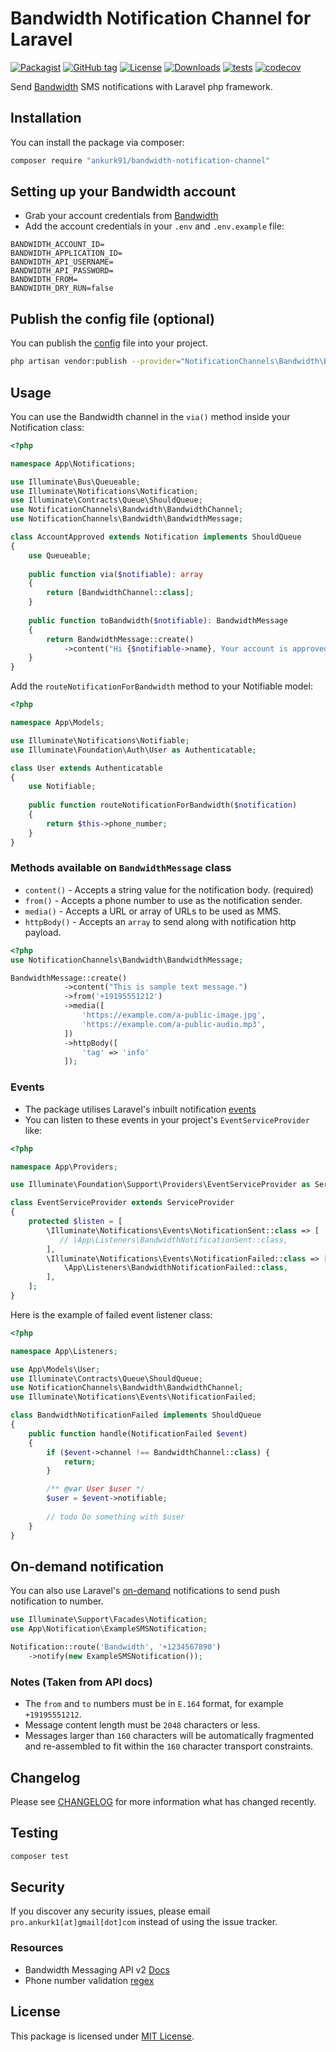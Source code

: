 # Bandwidth Notification Channel for Laravel

[![Packagist](https://badgen.net/packagist/v/ankurk91/bandwidth-notification-channel)](https://packagist.org/packages/ankurk91/bandwidth-notification-channel)
[![GitHub tag](https://badgen.net/github/tag/ankurk91/bandwidth-notification-channel)](https://github.com/ankurk91/bandwidth-notification-channel/tags)
[![License](https://badgen.net/packagist/license/ankurk91/bandwidth-notification-channel)](LICENSE.txt)
[![Downloads](https://badgen.net/packagist/dt/ankurk91/bandwidth-notification-channel)](https://packagist.org/packages/ankurk91/bandwidth-notification-channel/stats)
[![tests](https://github.com/ankurk91/bandwidth-notification-channel/workflows/tests/badge.svg)](https://github.com/ankurk91/bandwidth-notification-channel/actions)
[![codecov](https://codecov.io/gh/ankurk91/bandwidth-notification-channel/branch/main/graph/badge.svg)](https://codecov.io/gh/ankurk91/bandwidth-notification-channel)

Send [Bandwidth](https://www.bandwidth.com/messaging/sms-api/) SMS notifications with Laravel php framework.

## Installation

You can install the package via composer:

```bash
composer require "ankurk91/bandwidth-notification-channel"
```

## Setting up your Bandwidth account

* Grab your account credentials from [Bandwidth](https://dev.bandwidth.com/docs/account/credentials)
* Add the account credentials in your `.env` and `.env.example` file:

```dotenv
BANDWIDTH_ACCOUNT_ID=
BANDWIDTH_APPLICATION_ID=
BANDWIDTH_API_USERNAME=
BANDWIDTH_API_PASSWORD=
BANDWIDTH_FROM=
BANDWIDTH_DRY_RUN=false
```

## Publish the config file (optional)

You can publish the [config](./config/bandwidth.php) file into your project.

```bash
php artisan vendor:publish --provider="NotificationChannels\Bandwidth\BandwidthServiceProvider" --tag="config"
```

## Usage

You can use the Bandwidth channel in the `via()` method inside your Notification class:

```php
<?php

namespace App\Notifications;

use Illuminate\Bus\Queueable;
use Illuminate\Notifications\Notification;
use Illuminate\Contracts\Queue\ShouldQueue;
use NotificationChannels\Bandwidth\BandwidthChannel;
use NotificationChannels\Bandwidth\BandwidthMessage;

class AccountApproved extends Notification implements ShouldQueue
{
    use Queueable;
      
    public function via($notifiable): array
    {
        return [BandwidthChannel::class];
    }
  
    public function toBandwidth($notifiable): BandwidthMessage
    {
        return BandwidthMessage::create()
            ->content("Hi {$notifiable->name}, Your account is approved!");
    }
}
```

Add the `routeNotificationForBandwidth` method to your Notifiable model:

```php
<?php

namespace App\Models;

use Illuminate\Notifications\Notifiable;
use Illuminate\Foundation\Auth\User as Authenticatable;

class User extends Authenticatable
{
    use Notifiable;
      
    public function routeNotificationForBandwidth($notification)
    {
        return $this->phone_number;
    }
}
```

### Methods available on `BandwidthMessage` class

* `content()` - Accepts a string value for the notification body. (required)
* `from()` - Accepts a phone number to use as the notification sender.
* `media()` - Accepts a URL or array of URLs to be used as MMS.
* `httpBody()` - Accepts an `array` to send along with notification http payload.

```php
<?php
use NotificationChannels\Bandwidth\BandwidthMessage;

BandwidthMessage::create()
            ->content("This is sample text message.")
            ->from('+19195551212')
            ->media([
                'https://example.com/a-public-image.jpg',
                'https://example.com/a-public-audio.mp3',
            ])
            ->httpBody([
                'tag' => 'info'         
            ]);
```

### Events

* The package utilises Laravel's inbuilt
  notification [events](https://laravel.com/docs/9.x/notifications#notification-events)
* You can listen to these events in your project's `EventServiceProvider` like:

```php
<?php

namespace App\Providers;

use Illuminate\Foundation\Support\Providers\EventServiceProvider as ServiceProvider;

class EventServiceProvider extends ServiceProvider
{
    protected $listen = [
        \Illuminate\Notifications\Events\NotificationSent::class => [
           // \App\Listeners\BandwidthNotificationSent::class,
        ],
        \Illuminate\Notifications\Events\NotificationFailed::class => [
            \App\Listeners\BandwidthNotificationFailed::class,
        ],
    ];   
}
```

Here is the example of failed event listener class:

```php
<?php

namespace App\Listeners;

use App\Models\User;
use Illuminate\Contracts\Queue\ShouldQueue;
use NotificationChannels\Bandwidth\BandwidthChannel;
use Illuminate\Notifications\Events\NotificationFailed;

class BandwidthNotificationFailed implements ShouldQueue
{
    public function handle(NotificationFailed $event)
    {
        if ($event->channel !== BandwidthChannel::class) {
            return;
        }

        /** @var User $user */
        $user = $event->notifiable;
        
        // todo Do something with $user
    }
}
```

## On-demand notification

You can also use Laravel's [on-demand](https://laravel.com/docs/9.x/notifications#on-demand-notifications) notifications
to send push notification to number.

```php
use Illuminate\Support\Facades\Notification;
use App\Notification\ExampleSMSNotification;

Notification::route('Bandwidth', '+1234567890')   
    ->notify(new ExampleSMSNotification());
```

### Notes (Taken from API docs)

* The `from` and `to` numbers must be in `E.164` format, for example `+19195551212`.
* Message content length must be `2048` characters or less.
* Messages larger than `160` characters will be automatically fragmented and re-assembled to fit within the `160`
  character transport constraints.

## Changelog

Please see [CHANGELOG](CHANGELOG.md) for more information what has changed recently.

## Testing

```bash
composer test
```

## Security

If you discover any security issues, please email `pro.ankurk1[at]gmail[dot]com` instead of using the issue tracker.

### Resources

* Bandwidth Messaging API v2 [Docs](https://dev.bandwidth.com/docs/messaging)
* Phone number validation [regex](https://stackoverflow.com/questions/6478875)

## License

This package is licensed under [MIT License](https://opensource.org/licenses/MIT).
